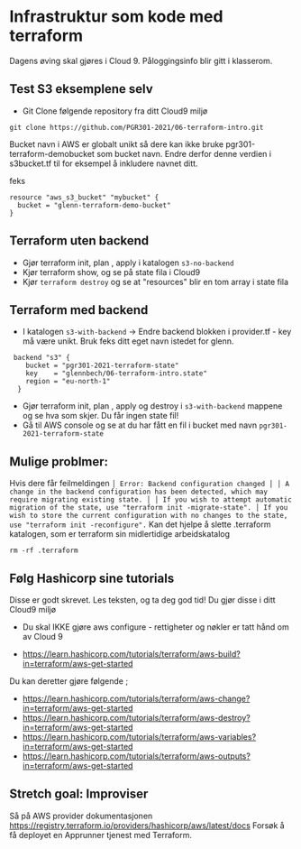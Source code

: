 # Infrastruktur som kode med terraform 

Dagens øving skal gjøres i Cloud 9. Påloggingsinfo blir gitt i klasserom.

## Test S3 eksemplene selv 

* Git Clone følgende repository fra ditt Cloud9 miljø
```
git clone https://github.com/PGR301-2021/06-terraform-intro.git
```

Bucket navn i AWS er globalt unikt så dere kan ikke bruke pgr301-terraform-demobucket som bucket navn.
Endre derfor denne verdien i s3bucket.tf til for eksempel å inkludere navnet ditt. 

feks

```shell
resource "aws_s3_bucket" "mybucket" {
  bucket = "glenn-terraform-demo-bucket"
}
```

## Terraform uten backend 

* Gjør terraform init, plan , apply i katalogen  ```s3-no-backend``` 
* Kjør terraform show, og se på state fila i Cloud9
* Kjør ```terraform destroy``` og se at  "resources" blir en tom array i state fila

## Terraform med backend 

* I katalogen ```s3-with-backend``` -> Endre backend blokken i provider.tf - key må være unikt. Bruk feks ditt eget navn istedet for glenn.

```hcl
 backend "s3" {
    bucket = "pgr301-2021-terraform-state"
    key    = "glennbech/06-terraform-intro.state"
    region = "eu-north-1"
  }
```
* Gjør terraform init, plan , apply og destroy i ```s3-with-backend``` mappene og se hva som skjer. Du får ingen state fil!
* Gå til AWS console og se at du har fått en fil i bucket med navn ```pgr301-2021-terraform-state``` 

## Mulige problmer:
Hvis dere får feilmeldingen
```│ Error: Backend configuration changed │ │ A change in the backend configuration has been detected, which may require migrating existing state. │ │ If you wish to attempt automatic migration of the state, use "terraform init -migrate-state". │ If you wish to store the current configuration with no changes to the state, use "terraform init -reconfigure".```
Kan det hjelpe å slette .terraform katalogen, som er terraform sin midlertidige arbeidskatalog

```shell
rm -rf .terraform
```

## Følg Hashicorp sine tutorials 

Disse er godt skrevet. Les teksten, og ta deg god tid! Du gjør disse i ditt Cloud9 miljø

* Du skal IKKE gjøre aws configure  - rettigheter og nøkler er tatt hånd om av Cloud 9

* https://learn.hashicorp.com/tutorials/terraform/aws-build?in=terraform/aws-get-started

Du kan deretter gjøre følgende ;

* https://learn.hashicorp.com/tutorials/terraform/aws-change?in=terraform/aws-get-started
* https://learn.hashicorp.com/tutorials/terraform/aws-destroy?in=terraform/aws-get-started
* https://learn.hashicorp.com/tutorials/terraform/aws-variables?in=terraform/aws-get-started
* https://learn.hashicorp.com/tutorials/terraform/aws-outputs?in=terraform/aws-get-started

## Stretch goal: Improviser 

Så på AWS provider dokumentasjonen https://registry.terraform.io/providers/hashicorp/aws/latest/docs 
Forsøk å få deployet en Apprunner tjenest med Terraform. 


